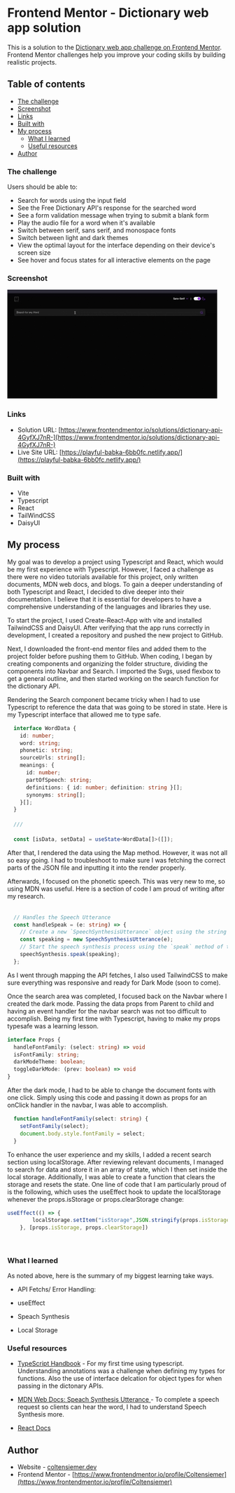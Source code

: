 # Frontend Mentor - Dictionary web app solution

This is a solution to the [Dictionary web app challenge on Frontend Mentor](https://www.frontendmentor.io/challenges/dictionary-web-app-h5wwnyuKFL). Frontend Mentor challenges help you improve your coding skills by building realistic projects. 

## Table of contents


  - [The challenge](#the-challenge)
  - [Screenshot](#screenshot)
  - [Links](#links)
   - [Built with](#built-with)
- [My process](#my-process)
  - [What I learned](#what-i-learned)
  - [Useful resources](#useful-resources)
- [Author](#author)





### The challenge

Users should be able to:

- Search for words using the input field
- See the Free Dictionary API's response for the searched word
- See a form validation message when trying to submit a blank form
- Play the audio file for a word when it's available
- Switch between serif, sans serif, and monospace fonts
- Switch between light and dark themes
- View the optimal layout for the interface depending on their device's screen size
- See hover and focus states for all interactive elements on the page


### Screenshot

![](./gifs/dictonary-intro%20gif%20.gif)


### Links

- Solution URL: [https://www.frontendmentor.io/solutions/dictionary-api-4GyfXJ7nR-](https://www.frontendmentor.io/solutions/dictionary-api-4GyfXJ7nR-)
- Live Site URL: [https://playful-babka-6bb0fc.netlify.app/](https://playful-babka-6bb0fc.netlify.app/)


### Built with

- Vite
- Typescript
- React 
- TailWindCSS 
- DaisyUI 



## My process

My goal was to develop a project using Typescript and React, which would be my first experience with Typescript. However, I faced a challenge as there were no video tutorials available for this project, only written documents, MDN web docs, and blogs. To gain a deeper understanding of both Typescript and React, I decided to dive deeper into their documentation. I believe that it is essential for developers to have a comprehensive understanding of the languages and libraries they use.

To start the project, I used Create-React-App with vite and installed TailwindCSS and DaisyUI. After verifying that the app runs correctly in development, I created a repository and pushed the new project to GitHub.

Next, I downloaded the front-end mentor files and added them to the project folder before pushing them to GitHub. When coding, I began by creating components and organizing the folder structure, dividing the components into Navbar and Search. I imported the Svgs, used flexbox to get a general outline, and then started working on the search function for the dictionary API.


Rendering the Search component became tricky when I had to use Typescript to reference the data that was going to be stored in state. Here is my Typescript interface that allowed me to type safe.


```Typescript 
  interface WordData {
    id: number;
    word: string;
    phonetic: string;
    sourceUrls: string[];
    meanings: {
      id: number;
      partOfSpeech: string;
      definitions: { id: number; definition: string }[];
      synonyms: string[];
    }[];
  }

  ///

  const [isData, setData] = useState<WordData[]>([]);
```

After that, I rendered the data using the Map method. However, it was not all so easy going. I had to troubleshoot to make sure I was fetching the correct parts of the JSON file and inputting it into the render properly.

Afterwards, I focused on the phonetic speech. This was very new to me, so using MDN was useful. Here is a section of code I am proud of writing after my research.

``` Typescript

  // Handles the Speech Utterance
  const handleSpeak = (e: string) => {
    // Create a new `SpeechSynthesisUtterance` object using the string argument
    const speaking = new SpeechSynthesisUtterance(e);
    // Start the speech synthesis process using the `speak` method of the `speechSynthesis` object
    speechSynthesis.speak(speaking);
  };


```


As I went through mapping the API fetches, I also used TailwindCSS to make sure everything was responsive and ready for Dark Mode (soon to come).

Once the search area was completed, I focused back on the Navbar where I created the dark mode. Passing the data props from Parent to child and having an event handler for the navbar search was not too difficult to accomplish. Being my first time with Typescript, having to make my props typesafe was a learning lesson.

``` TypeScript 
interface Props { 
  handleFontFamily: (select: string) => void
  isFontFamily: string; 
  darkModeTheme: boolean;  
  toggleDarkMode: (prev: boolean) => void 
}
```

After the dark mode, I had to be able to change the document fonts with one click. Simply using this code and passing it down as props for an onClick handler in the navbar, I was able to accomplish. 

```typescript
  function handleFontFamily(select: string) {
    setFontFamily(select);
    document.body.style.fontFamily = select;
  }
``` 


To enhance the user experience and my skills, I added a recent search section using localStorage. After reviewing relevant documents, I managed to search for data and store it in an array of state, which I then set inside the local storage. Additionally, I was able to create a function that clears the storage and resets the state. One line of code that I am particularly proud of is the following, which uses the useEffect hook to update the localStorage whenever the props.isStorage or props.clearStorage change:

``` Typescript 
useEffect(() => { 
		localStorage.setItem("isStorage",JSON.stringify(props.isStorage))	
	}, [props.isStorage, props.clearStorage])
	
	

```



### What I learned

As noted above, here is the summary of my biggest learning take ways. 

- API Fetchs/ Error Handling: 

- useEffect 

- Speach Synthesis

- Local Storage 


### Useful resources

- [TypeScript Handbook](https://www.typescriptlang.org/) - For my first time using typescript. Understanding annotations was a challenge when defining my types for functions. Also the use of interface delcation for object types for when passing in the dictonary APIs. 

- [MDN Web Docs: Speach Synthesis Utterance ](https://developer.mozilla.org/en-US/docs/Web/API/SpeechSynthesisUtterance) - To complete a speech request so clients can hear the word, I had to understand Speech Synthesis more.  

- [React Docs](https://react.dev/)

## Author

- Website - [coltensiemer.dev](https://coltensiemer.dev)
- Frontend Mentor - [https://www.frontendmentor.io/profile/Coltensiemer](https://www.frontendmentor.io/profile/Coltensiemer)



